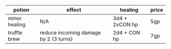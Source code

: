 | potion | effect | healing | price |
| --- | --- | --- | --- |
| minor healing | N/A | 3d4 + 2xCON hp | 5gp |
| truffle brew | reduce incoming damage by 2 (3 turns) | 2d4 + CON hp | 7gp |
